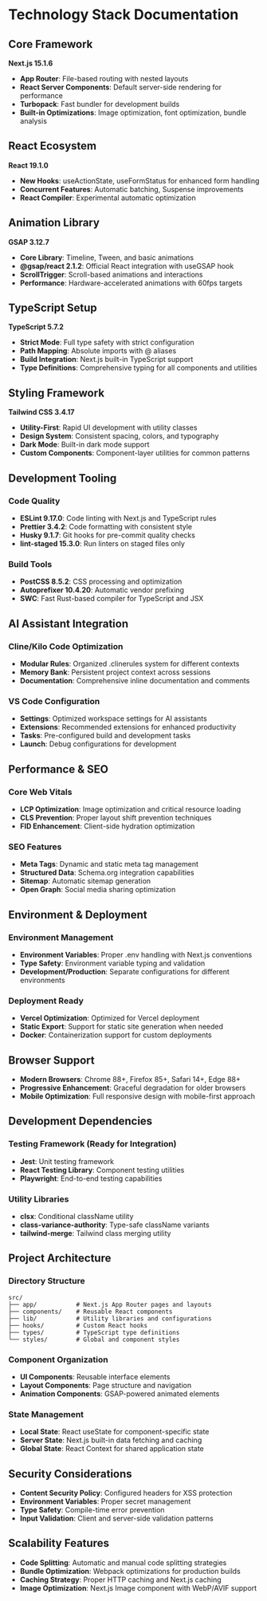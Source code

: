 # Technology Stack Documentation

## Core Framework
**Next.js 15.1.6**
- **App Router**: File-based routing with nested layouts
- **React Server Components**: Default server-side rendering for performance
- **Turbopack**: Fast bundler for development builds
- **Built-in Optimizations**: Image optimization, font optimization, bundle analysis

## React Ecosystem
**React 19.1.0**
- **New Hooks**: useActionState, useFormStatus for enhanced form handling
- **Concurrent Features**: Automatic batching, Suspense improvements
- **React Compiler**: Experimental automatic optimization

## Animation Library
**GSAP 3.12.7**
- **Core Library**: Timeline, Tween, and basic animations
- **@gsap/react 2.1.2**: Official React integration with useGSAP hook
- **ScrollTrigger**: Scroll-based animations and interactions
- **Performance**: Hardware-accelerated animations with 60fps targets

## TypeScript Setup
**TypeScript 5.7.2**
- **Strict Mode**: Full type safety with strict configuration
- **Path Mapping**: Absolute imports with @ aliases
- **Build Integration**: Next.js built-in TypeScript support
- **Type Definitions**: Comprehensive typing for all components and utilities

## Styling Framework
**Tailwind CSS 3.4.17**
- **Utility-First**: Rapid UI development with utility classes
- **Design System**: Consistent spacing, colors, and typography
- **Dark Mode**: Built-in dark mode support
- **Custom Components**: Component-layer utilities for common patterns

## Development Tooling

### Code Quality
- **ESLint 9.17.0**: Code linting with Next.js and TypeScript rules
- **Prettier 3.4.2**: Code formatting with consistent style
- **Husky 9.1.7**: Git hooks for pre-commit quality checks
- **lint-staged 15.3.0**: Run linters on staged files only

### Build Tools
- **PostCSS 8.5.2**: CSS processing and optimization
- **Autoprefixer 10.4.20**: Automatic vendor prefixing
- **SWC**: Fast Rust-based compiler for TypeScript and JSX

## AI Assistant Integration

### Cline/Kilo Code Optimization
- **Modular Rules**: Organized .clinerules system for different contexts
- **Memory Bank**: Persistent project context across sessions
- **Documentation**: Comprehensive inline documentation and comments

### VS Code Configuration
- **Settings**: Optimized workspace settings for AI assistants
- **Extensions**: Recommended extensions for enhanced productivity
- **Tasks**: Pre-configured build and development tasks
- **Launch**: Debug configurations for development

## Performance & SEO

### Core Web Vitals
- **LCP Optimization**: Image optimization and critical resource loading
- **CLS Prevention**: Proper layout shift prevention techniques
- **FID Enhancement**: Client-side hydration optimization

### SEO Features
- **Meta Tags**: Dynamic and static meta tag management
- **Structured Data**: Schema.org integration capabilities
- **Sitemap**: Automatic sitemap generation
- **Open Graph**: Social media sharing optimization

## Environment & Deployment

### Environment Management
- **Environment Variables**: Proper .env handling with Next.js conventions
- **Type Safety**: Environment variable typing and validation
- **Development/Production**: Separate configurations for different environments

### Deployment Ready
- **Vercel Optimization**: Optimized for Vercel deployment
- **Static Export**: Support for static site generation when needed
- **Docker**: Containerization support for custom deployments

## Browser Support
- **Modern Browsers**: Chrome 88+, Firefox 85+, Safari 14+, Edge 88+
- **Progressive Enhancement**: Graceful degradation for older browsers
- **Mobile Optimization**: Full responsive design with mobile-first approach

## Development Dependencies

### Testing Framework (Ready for Integration)
- **Jest**: Unit testing framework
- **React Testing Library**: Component testing utilities
- **Playwright**: End-to-end testing capabilities

### Utility Libraries
- **clsx**: Conditional className utility
- **class-variance-authority**: Type-safe className variants
- **tailwind-merge**: Tailwind class merging utility

## Project Architecture

### Directory Structure
```
src/
├── app/           # Next.js App Router pages and layouts
├── components/    # Reusable React components
├── lib/           # Utility libraries and configurations
├── hooks/         # Custom React hooks
├── types/         # TypeScript type definitions
└── styles/        # Global and component styles
```

### Component Organization
- **UI Components**: Reusable interface elements
- **Layout Components**: Page structure and navigation
- **Animation Components**: GSAP-powered animated elements

### State Management
- **Local State**: React useState for component-specific state
- **Server State**: Next.js built-in data fetching and caching
- **Global State**: React Context for shared application state

## Security Considerations
- **Content Security Policy**: Configured headers for XSS protection
- **Environment Variables**: Proper secret management
- **Type Safety**: Compile-time error prevention
- **Input Validation**: Client and server-side validation patterns

## Scalability Features
- **Code Splitting**: Automatic and manual code splitting strategies
- **Bundle Optimization**: Webpack optimizations for production builds
- **Caching Strategy**: Proper HTTP caching and Next.js caching
- **Image Optimization**: Next.js Image component with WebP/AVIF support